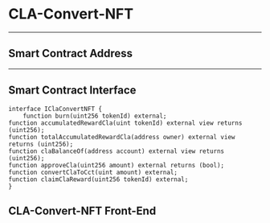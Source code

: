 # CLA-Convert-NFT

---

## Smart Contract Address

---

## Smart Contract Interface

```solidity
interface IClaConvertNFT {
    function burn(uint256 tokenId) external;
function accumulatedRewardCla(uint tokenId) external view returns (uint256);
function totalAccumulatedRewardCla(address owner) external view returns (uint256);
function claBalanceOf(address account) external view returns (uint256);
function approveCla(uint256 amount) external returns (bool);
function convertClaToCct(uint amount) external;
function claimClaReward(uint256 tokenId) external;
}

```

## CLA-Convert-NFT Front-End